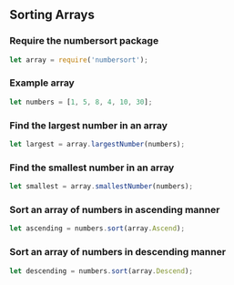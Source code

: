 ## Sorting Arrays
### Require the numbersort package

```js
let array = require('numbersort');
```
### Example array

```js
let numbers = [1, 5, 8, 4, 10, 30];
```

### Find the largest number in an array

```js
let largest = array.largestNumber(numbers);
```

### Find the smallest number in an array

```js
let smallest = array.smallestNumber(numbers);
```

### Sort an array of numbers in ascending manner

```js
let ascending = numbers.sort(array.Ascend);
```

### Sort an array of numbers in descending manner

```js
let descending = numbers.sort(array.Descend);
```